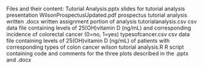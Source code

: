Files and their content: 
Tutorial Analysis.pptx
      slides for tutorial analysis presentation
WilsonProspectusUpdated.pdf
      prospectus 
tutorial analysis written .docx
      written assignment portion of analysis
tutorialanalysis.csv
      csv data file containing levels of 25(OH)vitamin D (ng/mL) and corresponding incidence of colorectal cancer (0=no, 1=yes)
typesofcancer.csv
      csv data file containing levels of 25(OH)vitamin D (ng/mL) of patients with corresponding types of colon cancer
wilson tutorial analysis.R
      R script containing code and comments for the three plots described in the .pptx and .docx
